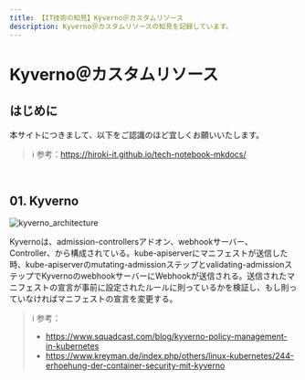 ```yaml
---
title: 【IT技術の知見】Kyverno＠カスタムリソース
description: Kyverno＠カスタムリソースの知見を記録しています。
---
```


# Kyverno＠カスタムリソース

## はじめに

本サイトにつきまして、以下をご認識のほど宜しくお願いいたします。

> ℹ️ 参考：https://hiroki-it.github.io/tech-notebook-mkdocs/

<br>

## 01. Kyverno

![kyverno_architecture](https://raw.githubusercontent.com/hiroki-it/tech-notebook/master/images/kyverno_architecture.png)

Kyvernoは、admission-controllersアドオン、webhookサーバー、Controller、から構成されている。kube-apiserverにマニフェストが送信した時、kube-apiserverのmutating-admissionステップとvalidating-admissionステップでKyvernoのwebhookサーバーにWebhookが送信される。送信されたマニフェストの宣言が事前に設定されたルールに則っているかを検証し、もし則っていなければマニフェストの宣言を変更する。

> ℹ️ 参考：
> 
> - https://www.squadcast.com/blog/kyverno-policy-management-in-kubernetes
> - https://www.kreyman.de/index.php/others/linux-kubernetes/244-erhoehung-der-container-security-mit-kyverno

<br>
